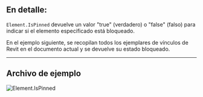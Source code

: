 ## En detalle:
`Element.IsPinned` devuelve un valor "true" (verdadero) o "false" (falso) para indicar si el elemento especificado está bloqueado.

En el ejemplo siguiente, se recopilan todos los ejemplares de vínculos de Revit en el documento actual y se devuelve su estado bloqueado.
___
## Archivo de ejemplo

![Element.IsPinned](./Revit.Elements.Element.IsPinned_img.jpg)
